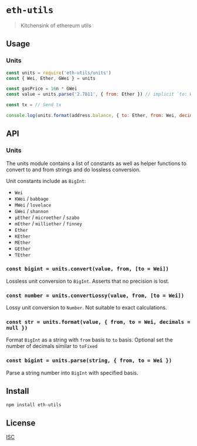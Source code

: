 # `eth-utils`

> Kitchensink of ethereum utils

## Usage

### Units

```js
const units = require('eth-utils/units')
const { Wei, Ether, GWei } = units

const gasPrice = 16n * GWei
const value = units.parse('2.7811', { from: Ether }) // implicit `to: Wei`

const tx = // Send tx

console.log(units.format(address.balance, { to: Ether, from: Wei, decimals: 4 }))
```

## API

### Units

The units module contains a list of constants as well as helper functions to
convert to and from strings and do lossless conversion.

Unit constants include as `BigInt`:

- `Wei`
- `KWei` / `babbage`
- `MWei` / `lovelace`
- `GWei` / `shannon`
- `µEther` / `microether` / `szabo`
- `mEther` / `milliether` / `finney`
- `Ether`
- `KEther`
- `MEther`
- `GEther`
- `TEther`

### `const bigint = units.convert(value, from, [to = Wei])`

Lossless unit conversion to `BigInt`. Asserts that no precision is lost.

### `const number = units.convertLossy(value, from, [to = Wei])`

Lossy unit conversion to `Number`. Not suitable to exact calculations.

### `const str = units.format(value, { from, to = Wei, decimals = null })`

Format `BigInt` as a string with `from` basis to `to` basis. Optional set the
number of decimals similar to `toFixed`

### `const bigint = units.parse(string, { from, to = Wei })`

Parse a string number into `BigInt` with specified basis.

## Install

```sh
npm install eth-utils
```

## License

[ISC](LICENSE)
